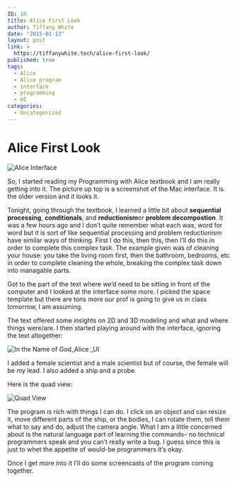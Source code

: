 ```yaml
---
ID: 18
title: Alice First Look
author: Tiffany White
date: "2015-01-13"
layout: post
link: >
  https://tiffanywhite.tech/alice-first-look/
published: true
tags:
  - Alice
  - Alice program
  - interface
  - programming
  - UI
categories:
  - Uncategorized
---
```

<h1>Alice First Look</h1>

<img src="https://helloburgh.me/wp-content/uploads/2015/01/wpid-img_2628.jpg" alt="Alice Interface" />


<p>So, I started reading my Programming with Alice textbook and I am really getting into it. The picture up top is a screenshot of the Mac interface. It is the older version and it looks it.</p>

<p>Tonight, going through the textbook, I learned a little bit about <strong>sequential processing</strong>, <strong>conditionals</strong>, and <strong>reductionism</strong>or <strong>problem decompostion</strong>. It was a few hours ago and I don&#8217;t quite remember what each was, word for word but it is sort of like sequential processing and problem reductionism have similar ways of thinking. First I do this, then this, then I&#8217;ll do this in order to complete this complex task. The example given was of cleaning your house: you take the living room first, then the bathroom, bedrooms, etc in order to complete cleaning the whole, breaking the complex task down into managable parts.</p>

<p>Got to the part of the text where we&#8217;d need to be sitting in front of the computer and I looked at the interface some more. I picked the space template but there are tons more our prof is going to give us in class tomorrow, I am assuming.</p>

<p>The text offered some insights on 2D and 3D modeling and what and where things were/are. I then started playing around with the interface, ignoring the text altogether:</p>

<img src="https://helloburgh.me/wp-content/uploads/2015/01/wpid-img_2631.jpg" alt="In the Name of God_Alice _UI" />


<p>I added a female scientist and a male scientist but of course, the female will be my lead. I also added a ship and a probe.</p>

<p>Here is the quad view:</p>

<img src="https://helloburgh.me/wp-content/uploads/2015/01/wpid-img_2632.jpg" alt="Quad View" />


<p>The program is rich with things I can do. I click on an object and can resize it, move different parts of the ship, or the bodies, I can rotate them, tell them what to say and do, adjust the camera angle. What I am a little concerned about is the natural language part of learning the commands&#8211; no technical programmers speak and you can&#8217;t really write a bug. I guess since this is just to whet the appetite of would-be programmers it&#8217;s okay.</p>

<p>Once I get more into it I&#8217;ll do some screencasts of the program coming together.</p>